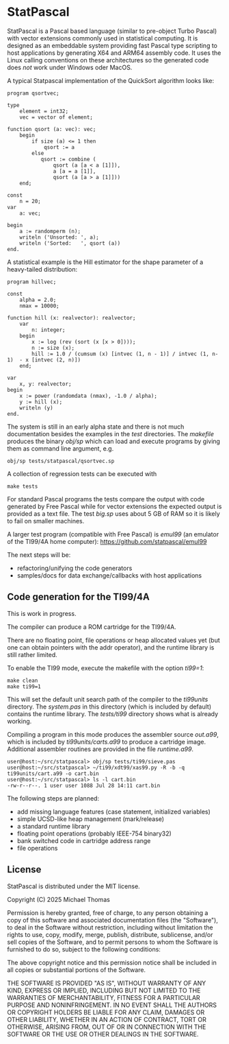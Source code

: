 # StatPascal

StatPascal is a Pascal based language (similar to pre-object Turbo Pascal)
with vector extensions commonly used in statistical computing.  It is
designed as an embeddable system providing fast Pascal type scripting to
host applications by generating X64 and ARM64 assembly code.  It uses the
Linux calling conventions on these architectures so the generated code does
*not* work under Windows oder MacOS.

A typical Statpascal implementation of the QuickSort algorithm looks like:

    program qsortvec;

    type 
        element = int32;
        vec = vector of element;

    function qsort (a: vec): vec;
        begin
            if size (a) <= 1 then
                qsort := a
            else
               qsort := combine (
                   qsort (a [a < a [1]]), 
                   a [a = a [1]], 
                   qsort (a [a > a [1]]))
        end;

    const
        n = 20;
    var 
        a: vec;

    begin
        a := randomperm (n);
        writeln ('Unsorted: ', a);
        writeln ('Sorted:   ', qsort (a))
    end.

A statistical example is the Hill estimator for the shape parameter of a
heavy-tailed distribution:

    program hillvec;

    const 
        alpha = 2.0;
        nmax = 10000;

    function hill (x: realvector): realvector;
        var 
            n: integer;
        begin
            x := log (rev (sort (x [x > 0])));
            n := size (x);
            hill := 1.0 / (cumsum (x) [intvec (1, n - 1)] / intvec (1, n-1)  - x [intvec (2, n)])
        end;

    var 
        x, y: realvector;
    begin
        x := power (randomdata (nmax), -1.0 / alpha);
        y := hill (x);
        writeln (y)
    end.


The system is still in an early alpha state and there is not much
documentation besides the examples in the *test* directories. The *makefile*
produces the binary *obj/sp* which can load and execute programs by giving
them as command line argument, e.g.

    obj/sp tests/statpascal/qsortvec.sp

A collection of regression tests can be executed with

    make tests

For standard Pascal programs the tests compare the output with code
generated by Free Pascal while for vector extensions the expected output is
provided as a text file. The test *big.sp* uses about 5 GB of RAM so it is
likely to fail on smaller machines.

A larger test program (compatible with Free Pascal) is *emul99*
(an emulator of the TI99/4A home computer):
https://github.com/statpascal/emul99

The next steps will be:

- refactoring/unifying the code generators
- samples/docs for data exchange/callbacks with host applications

## Code generation for the TI99/4A

This is work in progress.

The compiler can produce a ROM cartridge for the TI99/4A.

There are no floating point, file operations or heap allocated values yet (but one
can obtain pointers with the addr operator), and the runtime library is
still rather limited.

To enable the TI99 mode, execute the makefile with the option *ti99=1*:

```
make clean
make ti99=1
```

This will set the default unit search path of the compiler to the *ti99units* directory. The
*system.pas* in this directory (which is included by default) contains the
runtime library. The *tests/ti99* directory shows what is
already working.

Compiling a program in this mode produces the assembler source *out.a99*,
which is included by *ti99units/carts.a99* to produce a cartridge image.
Additional assembler routines are provided in the file *runtime.a99*.

```
user@host:~/src/statpascal> obj/sp tests/ti99/sieve.pas 
user@host:~/src/statpascal> ~/ti99/xdt99/xas99.py -R -b -q ti99units/cart.a99 -o cart.bin
user@host:~/src/statpascal> ls -l cart.bin 
-rw-r--r--. 1 user user 1088 Jul 28 14:11 cart.bin
```

The following steps are planned:

- add missing language features (case statement, initialized variables)
- simple UCSD-like heap management (mark/release)
- a standard runtime library
- floating point operations (probably IEEE-754 binary32)
- bank switched code in cartridge address range
- file operations

## License

StatPascal is distributed under the MIT license.

Copyright (C) 2025 Michael Thomas

Permission is hereby granted, free of charge, to any person obtaining a copy
of this software and associated documentation files (the "Software"), to deal
in the Software without restriction, including without limitation the rights
to use, copy, modify, merge, publish, distribute, sublicense, and/or sell
copies of the Software, and to permit persons to whom the Software is
furnished to do so, subject to the following conditions:

The above copyright notice and this permission notice shall be included in all
copies or substantial portions of the Software.

THE SOFTWARE IS PROVIDED "AS IS", WITHOUT WARRANTY OF ANY KIND, EXPRESS OR
IMPLIED, INCLUDING BUT NOT LIMITED TO THE WARRANTIES OF MERCHANTABILITY,
FITNESS FOR A PARTICULAR PURPOSE AND NONINFRINGEMENT. IN NO EVENT SHALL THE
AUTHORS OR COPYRIGHT HOLDERS BE LIABLE FOR ANY CLAIM, DAMAGES OR OTHER
LIABILITY, WHETHER IN AN ACTION OF CONTRACT, TORT OR OTHERWISE, ARISING FROM,
OUT OF OR IN CONNECTION WITH THE SOFTWARE OR THE USE OR OTHER DEALINGS IN THE
SOFTWARE.
